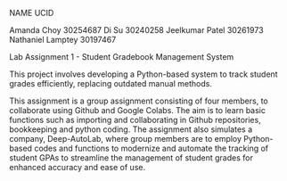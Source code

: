 NAME                        UCID
     
Amanda Choy               30254687 
Di Su                     30240258
Jeelkumar Patel           30261973
Nathaniel Lamptey         30197467 

Lab Assignment 1 - Student Gradebook Management System

This project involves developing a Python-based system to track student grades efficiently, replacing outdated manual methods.

This assignment is a group assignment consisting of four members, to collaborate using Github and Google Colabs. The aim is to learn basic functions such as importing and collaborating in Github repositories, bookkeeping and python coding. The assignment also simulates a company, Deep-AutoLab, where group members are to employ Python-based codes and functions to modernize and automate the tracking of student GPAs to streamline the management of student grades for enhanced accuracy and ease of use.
